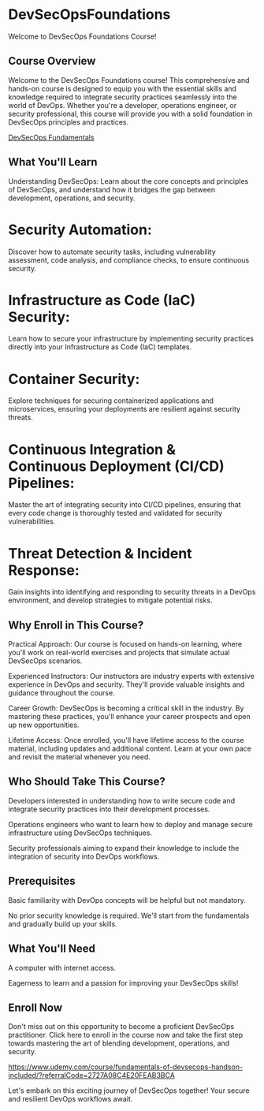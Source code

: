 # DevSecOpsFoundations
Welcome to DevSecOps Foundations Course!

## Course Overview
Welcome to the DevSecOps Foundations course! This comprehensive and hands-on course is designed to equip you with the essential skills and knowledge required to integrate security practices seamlessly into the world of DevOps. Whether you're a developer, operations engineer, or security professional, this course will provide you with a solid foundation in DevSecOps principles and practices.

[DevSecOps Fundamentals](devsecops.png)

## What You'll Learn
Understanding DevSecOps: 
Learn about the core concepts and principles of DevSecOps, and understand how it bridges the gap between development, operations, and security.

# Security Automation: 
Discover how to automate security tasks, including vulnerability assessment, code analysis, and compliance checks, to ensure continuous security.

# Infrastructure as Code (IaC) Security: 
Learn how to secure your infrastructure by implementing security practices directly into your Infrastructure as Code (IaC) templates.

# Container Security: 
Explore techniques for securing containerized applications and microservices, ensuring your deployments are resilient against security threats.

# Continuous Integration & Continuous Deployment (CI/CD) Pipelines: 
Master the art of integrating security into CI/CD pipelines, ensuring that every code change is thoroughly tested and validated for security vulnerabilities.

# Threat Detection & Incident Response:
Gain insights into identifying and responding to security threats in a DevOps environment, and develop strategies to mitigate potential risks.

## Why Enroll in This Course?
Practical Approach: Our course is focused on hands-on learning, where you'll work on real-world exercises and projects that simulate actual DevSecOps scenarios.

Experienced Instructors: Our instructors are industry experts with extensive experience in DevOps and security. They'll provide valuable insights and guidance throughout the course.

Career Growth: DevSecOps is becoming a critical skill in the industry. By mastering these practices, you'll enhance your career prospects and open up new opportunities.

Lifetime Access: Once enrolled, you'll have lifetime access to the course material, including updates and additional content. Learn at your own pace and revisit the material whenever you need.

## Who Should Take This Course?
Developers interested in understanding how to write secure code and integrate security practices into their development processes.

Operations engineers who want to learn how to deploy and manage secure infrastructure using DevSecOps techniques.

Security professionals aiming to expand their knowledge to include the integration of security into DevOps workflows.

## Prerequisites
Basic familiarity with DevOps concepts will be helpful but not mandatory.

No prior security knowledge is required. We'll start from the fundamentals and gradually build up your skills.

## What You'll Need
A computer with internet access.

Eagerness to learn and a passion for improving your DevSecOps skills!

## Enroll Now
Don't miss out on this opportunity to become a proficient DevSecOps practitioner. Click here to enroll in the course now and take the first step towards mastering the art of blending development, operations, and security.

https://www.udemy.com/course/fundamentals-of-devsecops-handson-included/?referralCode=2727A08C4E20FEAB3BCA


Let's embark on this exciting journey of DevSecOps together! Your secure and resilient DevOps workflows await.







